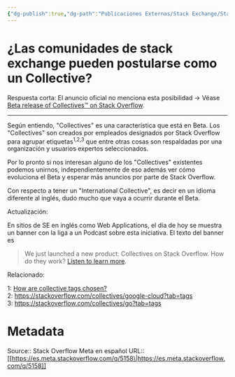 ```yaml
---
{"dg-publish":true,"dg-path":"Publicaciones Externas/Stack Exchange/Stack Overflow en español/Stack Overflow en español Meta/es.meta.stackoverflow.com-5158.md","permalink":"/publicaciones-externas/stack-exchange/stack-overflow-en-espanol/stack-overflow-en-espanol-meta/es-meta-stackoverflow-com-5158/","title":"¿Las comunidades de stack exchange pueden postularse como un Collective?","hide":true,"noteIcon":"default","created":"2024-04-03T12:49:10.764-06:00","updated":"2024-04-05T16:44:04.524-06:00"}
---
```


# ¿Las comunidades de stack exchange pueden postularse como un Collective?

Respuesta corta: El anuncio oficial no menciona esta posibilidad -> Véase [Beta release of Collectives™ on Stack Overflow](https://meta.stackoverflow.com/q/408585/1595451).

<hr>

Según entiendo, "Collectives" es una característica que está en Beta. Los "Collectives" son creados por empleados designados por Stack Overflow para agrupar etiquetas<sup>1,2,3</sup> que entre otras cosas son respaldadas por una organización y usuarios expertos seleccionados.

Por lo pronto si nos interesan alguno de los "Collectives" existentes podemos unirnos, independientemente de eso además ver cómo evoluciona el Beta y esperar más anuncios por parte de Stack Overflow.

Con respecto a tener un "International Collective", es decir en un idioma diferente al inglés, dudo mucho que vaya a ocurrir durante el Beta.

Actualización:

En sitios de SE en inglés como Web Applications, el día de hoy se muestra un banner con la liga a un Podcast sobre esta iniciativa. El texto del banner es 

> We just launched a new product: Collectives on Stack Overflow. How do they work? [Listen to learn more][1].


Relacionado:

1: [How are collective tags chosen?](https://meta.stackoverflow.com/q/408701/1595451)  
2: https://stackoverflow.com/collectives/google-cloud?tab=tags  
3: https://stackoverflow.com/collectives/go?tab=tags


  [1]: https://stackoverflow.blog/2021/06/25/podcast-351-collectives-on-stack-overflow/?_ga=2.43240103.366390970.1623619081-1790901638.1623619081

# Metadata
Source:: Stack Overflow Meta en español
URL:: [[https://es.meta.stackoverflow.com/q/5158\|https://es.meta.stackoverflow.com/q/5158]]

